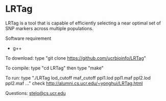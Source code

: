 # LRTag
LRTag is a tool that is capable of efficiently selecting a near optimal set of SNP markers across multiple populations.

Software requirement

* g++

To download: type "git clone https://github.com/ucrbioinfo/LRTag"

To compile: type "cd LRTag" then type "make"

To run: type "./LRTag lod_cutoff maf_cutoff ppl1.lod ppl1.maf ppl2.lod ppl2.maf   ..." check http://alumni.cs.ucr.edu/~yonghui/LRTag.html

Questions: stelo@cs.ucr.edu
